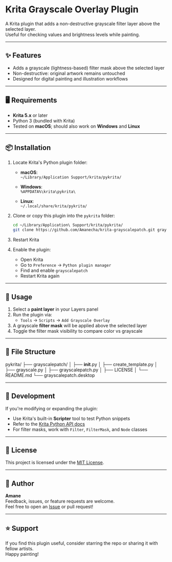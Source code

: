 # Krita Grayscale Overlay Plugin

A Krita plugin that adds a non-destructive grayscale filter layer above the selected layer.  
Useful for checking values and brightness levels while painting.

---

## ✨ Features

- Adds a grayscale (lightness-based) filter mask above the selected layer
- Non-destructive: original artwork remains untouched
- Designed for digital painting and illustration workflows

---

## 🖥️ Requirements

- **Krita 5.x** or later
- Python 3 (bundled with Krita)
- Tested on **macOS**; should also work on **Windows** and **Linux**

---

## 📦 Installation

1. Locate Krita's Python plugin folder:

    - **macOS**:  
      `~/Library/Application Support/krita/pykrita/`

    - **Windows**:  
      `%APPDATA%\krita\pykrita\`

    - **Linux**:  
      `~/.local/share/krita/pykrita/`

2. Clone or copy this plugin into the `pykrita` folder:

    ```bash
    cd ~/Library/Application\ Support/krita/pykrita/
    git clone https://github.com/Amanecha/krita-grayscalepatch.git grayscalepatch
    ```

3. Restart Krita

4. Enable the plugin:

    - Open Krita
    - Go to `Preference` → `Python plugin manager`
    - Find and enable `grayscalepatch`
    - Restart Krita again

---

## 🚀 Usage

1. Select a **paint layer** in your Layers panel
2. Run the plugin via:
    - `Tools` → `Scripts` → `Add Grayscale Overlay`
3. A grayscale **filter mask** will be applied above the selected layer
4. Toggle the filter mask visibility to compare color vs grayscale

---

## 📁 File Structure
pykrita/
├── grayscalepatch/
│   ├── __init__.py
│   ├── create_template.py
│   ├── grayscale.py
│   ├── grayscalepatch.py
│   ├── LICENSE
│   └── README.md
└── grayscalepatch.desktop

---

## 🧪 Development

If you're modifying or expanding the plugin:

- Use Krita's built-in **Scripter** tool to test Python snippets
- Refer to the [Krita Python API docs](https://docs.krita.org/en/user_manual/python.html)
- For filter masks, work with `Filter`, `FilterMask`, and `Node` classes

---

## 📄 License

This project is licensed under the [MIT License](LICENSE).

---

## 🙋 Author

**Amane**  
Feedback, issues, or feature requests are welcome.  
Feel free to open an [Issue](https://github.com/Amanecha/krita-grayscalepatch/issues) or pull request!

---

## ⭐️ Support

If you find this plugin useful, consider starring the repo or sharing it with fellow artists.  
Happy painting!
